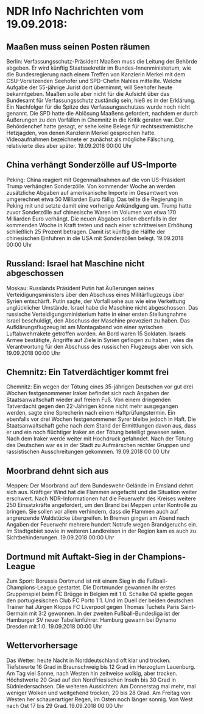 # NDR Info Nachrichten vom 19.09.2018:


## Maaßen muss seinen Posten räumen
Berlin: Verfassungsschutz-Präsident Maaßen muss die Leitung der Behörde abgeben. Er wird künftig Staatssekretär im Bundes-Innenministerium, wie die Bundesregierung nach einem Treffen von Kanzlerin Merkel mit dem CSU-Vorsitzenden Seehofer und SPD-Chefin Nahles mitteilte. Welche Aufgabe der 55-jährige Jurist dort übernimmt, will Seehofer heute bekanntgeben. Maaßen solle aber nicht für die Aufsicht über das Bundesamt für Verfassungsschutz zuständig sein, hieß es in der Erklärung. Ein Nachfolger für die Spitze des Verfassungsschutzes wurde noch nicht genannt. Die SPD hatte die Ablösung Maaßens gefordert, nachdem er durch Äußerungen zu den Vorfällen in Chemnitz in die Kritik geraten war. Der Behördenchef hatte gesagt, er sehe keine Belege für rechtsextremistische Hetzjagden, von denen Kanzlerin Merkel gesprochen hatte. Videoaufnahmen bezeichnete er zunächst als mögliche Fälschung, relativierte dies aber später. 19.09.2018 00:00 Uhr 

## China verhängt Sonderzölle auf US-Importe
Peking: China reagiert mit Gegenmaßnahmen auf die von US-Präsident Trump verhängten Sonderzölle. Von kommender Woche an werden zusätzliche Abgaben auf amerikanische Importe im Gesamtwert von umgerechnet etwa 50 Milliarden Euro fällig. Das teilte die Regierung in Peking mit und setzte damit eine vorherige Ankündigung um. Trump hatte zuvor Sonderzölle auf chinesische Waren im Volumen von etwa 170 Milliarden Euro verhängt. Die neuen Abgaben sollen ebenfalls in der kommenden Woche in Kraft treten und nach einer schrittweisen Erhöhung schließlich 25 Prozent betragen. Damit ist künftig die Hälfte der chinesischen Einfuhren in die USA mit Sonderzöllen belegt. 19.09.2018 00:00 Uhr 

## Russland: Israel hat Maschine nicht abgeschossen
Moskau:	Russlands Präsident Putin hat Äußerungen seines Verteidigungsministers über den Abschuss eines Militärflugzeugs über Syrien entschärft. Putin sagte, der Vorfall sehe aus wie eine Verkettung unglücklicher Umstände. Israel habe die Maschine nicht abgeschossen. Das russische Verteidigungsministerium hatte in einer ersten Stellungnahme Israel beschuldigt, den Abschuss der Maschine provoziert zu haben. Das Aufklärungsflugzeug ist am Montagabend von einer syrischen Luftabwehrrakete getroffen worden. An Bord waren 15 Soldaten. Israels Armee bestätigte, Angriffe auf Ziele in Syrien geflogen zu haben , wies die Verantwortung für den Abschuss des russischen Flugzeugs aber von sich. 19.09.2018 00:00 Uhr 

## Chemnitz: Ein Tatverdächtiger kommt frei
Chemnitz: Ein wegen der Tötung eines 35-jährigen Deutschen vor gut drei Wochen festgenommener Iraker befindet sich nach Angaben der Staatsanwaltschaft wieder auf freiem Fuß. Von einem dringenden Tatverdacht gegen den 22-Jährigen könne nicht mehr ausgegangen werden, sagte eine Sprecherin nach einem Haftprüfungstermin. Ein ebenfalls vor drei Wochen festgenommener Syrer bleibe jedoch in Haft. Die Staatsanwaltschaft gehe nach dem Stand der Ermittlungen davon aus, dass er und ein noch flüchtiger Iraker an der Tötung beteiligt gewesen seien. Nach dem Iraker werde weiter mit Hochdruck gefahndet. Nach der Tötung des Deutschen war es in der Stadt zu Aufmärschen rechter Gruppen und rassistischen Ausschreitungen gekommen. 19.09.2018 00:00 Uhr 

## Moorbrand dehnt sich aus
Meppen: Der Moorbrand auf dem Bundeswehr-Gelände im Emsland dehnt sich aus. Kräftiger Wind hat die Flammen angefacht und die Situation weiter erschwert. Nach NDR-Informationen hat die Feuerwehr des Kreises weitere 250 Einsatzkräfte angefordert, um den Brand bei Meppen unter Kontrolle zu bringen. Sie sollen vor allem verhindern, dass die Flammen auch auf angrenzende Waldstücke übergreifen. In Bremen gingen am Abend nach Angaben der Feuerwehr mehrere hundert Notrufe wegen Brandgeruchs ein. Im Stadtgebiet sowie in weiteren Landkreisen in der Region kam es auch zu Sichtbehinderungen. 19.09.2018 00:00 Uhr 

## Dortmund mit Auftakt-Sieg in der Champions-League
Zum Sport:	Borussia Dortmund ist mit einem Sieg in die Fußball-Champions-League gestartet. Die Dortmunder gewannen ihr erstes Gruppenspiel beim FC Brügge in Belgien mit 1:0. Schalke 04 spielte gegen den portugiesischen Club FC Porto 1:1. Und im Duell der beiden deutschen Trainer hat Jürgen Klopps FC Liverpool gegen Thomas Tuchels Paris Saint-Germain mit 3:2 gewonnen. In der zweiten Fußball-Bundesliga ist der Hamburger SV neuer Tabellenführer. Hamburg gewann bei Dynamo Dresden mit 1:0. 19.09.2018 00:00 Uhr 

## Wettervorhersage
Das Wetter:
heute Nacht in Norddeutschland oft klar und trocken. Tiefstwerte 16 Grad in Braunschweig bis 12 Grad im Herzogtum Lauenburg. Am Tag viel Sonne, nach Westen hin zeitweise wolkig, aber trocken. Höchstwerte 20 Grad auf den Nordfriesischen Inseln bis 30 Grad in Südniedersachsen. Die weiteren Aussichten:
Am Donnerstag mal mehr, mal weniger Wolken und weitgehend trocken, 20 bis 28 Grad. Am Freitag von Westen her schauerartiger Regen, im Osten noch länger sonnig. Von West nach Ost 17 bis 29 Grad. 19.09.2018 00:00 Uhr 
